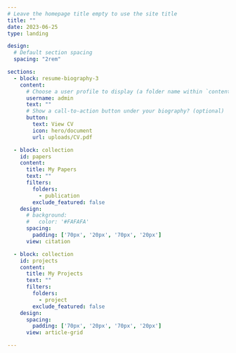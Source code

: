```yaml
---
# Leave the homepage title empty to use the site title
title: ""
date: 2023-06-25
type: landing

design:
  # Default section spacing
  spacing: "2rem"

sections:
  - block: resume-biography-3
    content:
      # Choose a user profile to display (a folder name within `content/authors/`)
      username: admin
      text: ""
      # Show a call-to-action button under your biography? (optional)
      button:
        text: View CV
        icon: hero/document
        url: uploads/CV.pdf

  - block: collection
    id: papers
    content:
      title: My Papers
      text: ""
      filters:
        folders:
          - publication
        exclude_featured: false
    design:
      # background:
      #   color: '#FAFAFA'
      spacing: 
        padding: ['70px', '20px', '70px', '20px']
      view: citation

  - block: collection
    id: projects
    content:
      title: My Projects
      text: ""
      filters:
        folders:
          - project
        exclude_featured: false
    design:
      spacing: 
        padding: ['70px', '20px', '70px', '20px']
      view: article-grid

---
```

